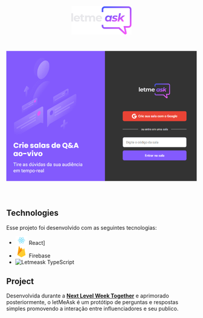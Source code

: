 
<p align="center">
  <img alt="Letmeask" src=".github/logo.svg" width="160px">
</p>

<h1 align="center">
    <img alt="Letmeask" src=".github/app.png" />
</h1>

<br>

## Technologies

Esse projeto foi desenvolvido com as seguintes tecnologias:

- <img alt="Letmeask" src=".github/react-logo.svg" width="32px"> React]
- <img alt="Letmeask" src=".github/firebase-logo.svg" width="32px"> Firebase
- <img alt="Letmeask" src=".github/typescript.svg" width="32px"> TypeScript

## Project

Desenvolvida durante a **[Next Level Week Together](https://nextlevelweek.com/)** e aprimorado posteriormente, o letMeAsk é um protótipo de perguntas e respostas simples promovendo a interação entre influenciadores e seu publico.